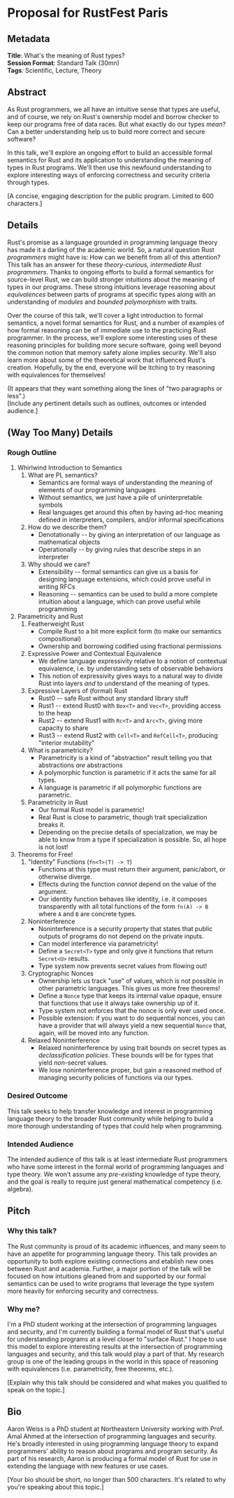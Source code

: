 # Proposal for RustFest Paris

## Metadata

__Title__: What's the meaning of Rust types?  
__Session Format__: Standard Talk (30mn)  
__Tags__: Scientific, Lecture, Theory  

## Abstract

As Rust programmers, we all have an intuitive sense that types are useful, and of course, we rely on
Rust's ownership model and borrow checker to keep our programs free of data races. But what exactly
do our types _mean_? Can a better understanding help us to build more correct and secure software?

In this talk, we'll explore an ongoing effort to build an accessible formal semantics for Rust and
its application to understanding the meaning of types in Rust programs. We'll then use this newfound
understanding to explore interesting ways of enforcing correctness and security criteria through
types.

[A concise, engaging description for the public program. Limited to 600 characters.]

## Details

Rust's promise as a language grounded in programming language theory has made it a darling of the
academic world. So, a natural question Rust _programmers_ might have is: How can we benefit from
all of this attention? This talk has an answer for these _theory-curious, intermediate Rust
programmers_. Thanks to ongoing efforts to build a formal semantics for source-level Rust, we can
build stronger intuitions about the meaning of types in our programs. These strong intuitions
leverage reasoning about _equivalences_ between parts of programs at specific types along with an
understanding of _modules_ and _bounded polymorphism_ with traits.

Over the course of this talk, we'll cover a light introduction to formal semantics, a novel formal
semantics for Rust, and a number of examples of how formal reasoning can be of immediate use to the
practicing Rust programmer. In the process, we'll explore some interesting uses of these reasoning
principles for building more secure software, going well beyond the common notion that memory safety
alone implies security. We'll also learn more about some of the theoretical work that influenced
Rust's creation. Hopefully, by the end, everyone will be itching to try reasoning with equivalences
for themselves!

(It appears that they want something along the lines of "two paragraphs or less".)  
[Include any pertinent details such as outlines, outcomes or intended audience.]

## (Way Too Many) Details

### Rough Outline

1. Whirlwind Introduction to Semantics
    1. What are PL semantics?
        - Semantics are formal ways of understanding the meaning of elements of our programming
          languages
        - Without semantics, we just have a pile of uninterpretable symbols
        - Real languages get around this often by having ad-hoc meaning defined in interpreters,
          compilers, and/or informal specifications
    2. How do we describe them?
        - Denotationally -- by giving an interpretation of our language as mathematical objects
        - Operationally -- by giving rules that describe steps in an interpreter
    3. Why should we care?
        - Extensibility -- formal semantics can give us a basis for designing language extensions,
          which could prove useful in writing RFCs
        - Reasoning -- semantics can be used to build a more complete intuition about a language,
          which can prove useful while programming
2. Parametricity and Rust
    1. Featherweight Rust
        - Compile Rust to a bit more explicit form (to make our semantics compositional)
        - Ownership and borrowing codified using fractional permissions
    2. Expressive Power and Contextual Equivalence
        - We define language expressivity relative to a notion of contextual equivalence, i.e. by
          understanding sets of observable behaviors
        - This notion of expressivity gives ways to a natural way to divide Rust into layers _and_
          to understand of the meaning of types.
    3. Expressive Layers of (formal) Rust
        - Rust0 -- safe Rust without any standard library stuff
        - Rust1 -- extend Rust0 with `Box<T>` and `Vec<T>`, providing access to the heap
        - Rust2 -- extend Rust1 with `Rc<T>` and `Arc<T>`, giving more capacity to share
        - Rust3 -- extend Rust2 with `Cell<T>` and `RefCell<T>`, producing "interior mutability"
    4. What is parametricity?
        - Parametricity is a kind of "abstraction" result telling you that abstractions _are_
          abstractions
        - A polymorphic function is parametric if it acts the same for all types.
        - A language is parametric if all polymorphic functions are parametric.
    5. Parametricity in Rust
        - Our formal Rust model is parametric!
        - Real Rust is close to parametric, though trait specialization breaks it.
        - Depending on the precise details of specialization, we may be able to know from a type if
          specialization is possible. So, all hope is not lost!
3. Theorems for Free!
    1. "Identity" Functions (`fn<T>(T) -> T`)
        - Functions at this type must return their argument, panic/abort, or otherwise diverge.
        - Effects during the function _cannot_ depend on the value of the argument.
        - Our identity function behaves like identity, i.e. it composes transparently with all total
          functions of the form `fn(A) -> B` where `A` and `B` are concrete types.
    2. Noninterference
        - Noninterference is a security property that states that public outputs of programs do not
          depend on the private inputs.
        - Can model interference via parametricity!
        - Define a `Secret<T>` type and only give it functions that return `Secret<U>` results.
        - Type system now prevents secret values from flowing out!
    3. Cryptographic Nonces
        - Ownership lets us track "use" of values, which is not possible in other parametric
          languages. This gives us more free theorems!
        - Define a `Nonce` type that keeps its internal value opaque, ensure that functions that use
          it always take ownership up of it.
        - Type system not enforces that the nonce is only ever used once.
        - Possible extension: if you want to do sequential nonces, you can have a provider that will
          always yield a new sequential `Nonce` that, again, will be moved into any function.
    4. Relaxed Noninterference
        - Relaxed noninterference by using trait bounds on secret types as _declassification
          policies_. These bounds will be for types that yield _non_-secret values.
        - We lose noninterference proper, but gain a reasoned method of managing security policies
          of functions via our types.

### Desired Outcome

This talk seeks to help transfer knowledge and interest in programming language theory to the
broader Rust community while helping to build a more thorough understanding of types that could help
when programming.

### Intended Audience

The intended audience of this talk is at least intermediate Rust programmers who have some interest
in the formal world of programming languages and type theory. We won't assume any _pre-existing_
knowledge of type theory, and the goal is really to require just general mathematical competency
(i.e. algebra).

## Pitch

### Why this talk?

The Rust community is proud of its academic influences, and many seem to have an appetite for
programming language theory. This talk provides an opportunity to both explore existing connections
and etablish new ones between Rust and academia. Further, a major portion of the talk will be
focused on how intuitions gleaned from and supported by our formal semantics can be used to write
programs that leverage the type system more heavily for enforcing security and correctness.

### Why me?

I'm a PhD student working at the intersection of programming languages and security, and I'm
currently building a formal model of Rust that's useful for understanding programs at a level
closer to "surface Rust." I hope to use this model to explore interesting results at the
intersection of programming languages and security, and this talk would play a part of that. My
research group is one of the leading groups in the world in this space of reasoning with
equivalences (i.e. parametricity, free theorems, etc.).

[Explain why this talk should be considered and what makes you qualified to speak on the topic.]

## Bio

Aaron Weiss is a PhD student at Northeastern University working with Prof. Amal Ahmed at the
intersection of programming languages and security. He's broadly interested in using programming
language theory to expand programmers' ability to reason about programs and program security. As
part of his research, Aaron is producing a formal model of Rust for use in extending the language
with new features or use cases.

[Your bio should be short, no longer than 500 characters. It's related to why you're speaking about
this topic.]
